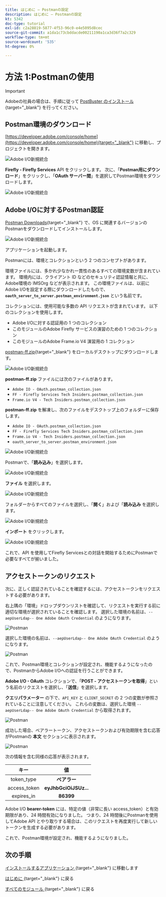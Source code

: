 ```yaml
---
title: はじめに – Postmanの設定
description: はじめに – Postmanの設定
kt: 5342
doc-type: tutorial
exl-id: c2a28819-5877-4f53-96c0-e4e5095d8cec
source-git-commit: a1da1c73cbddacde00211190a1ca3d36f7a2c329
workflow-type: tm+mt
source-wordcount: '535'
ht-degree: 0%

---
```


# 方法 1:Postmanの使用

>[!IMPORTANT]
>
>Adobeの社員の場合は、手順に従って [PostBuster のインストール ](./ex8.md){target="_blank"} を行ってください。

## Postman環境のダウンロード

[https://developer.adobe.com/console/home](https://developer.adobe.com/console/home){target="_blank"} に移動し、プロジェクトを開きます。

![Adobe I/O新規統合 ](./images/iopr.png)

**Firefly - Firefly Services** API をクリックします。 次に、「**Postman用にダウンロード**」をクリックし、「**OAuth サーバー間**」を選択してPostman環境をダウンロードします。

![Adobe I/O新規統合 ](./images/iopm.png)

## Adobe I/Oに対するPostman認証

[Postman Downloads](https://www.postman.com/downloads/){target="_blank"} で、OS に関連するバージョンのPostmanをダウンロードしてインストールします。

![Adobe I/O新規統合 ](./images/getstarted.png)

アプリケーションを起動します。

Postmanには、環境とコレクションという 2 つのコンセプトがあります。

環境ファイルには、多かれ少なかれ一貫性のあるすべての環境変数が含まれています。 環境内には、クライアント ID などのセキュリティ認証情報と共に、Adobe環境の IMSOrg などが表示されます。 この環境ファイルは、以前にAdobe I/Oを設定する際にダウンロードしたもので、**`oauth_server_to_server.postman_environment.json`** という名前です。

コレクションには、使用可能な多数の API リクエストが含まれています。 以下のコレクションを使用します。

- Adobe I/Oに対する認証用の 1 つのコレクション
- このモジュールのAdobe Firefly サービスの演習のための 1 つのコレクション
- このモジュールのAdobe Frame.io V4 演習用の 1 コレクション

[postman-ff.zip](./../../../assets/postman/postman-ff.zip){target="_blank"} をローカルデスクトップにダウンロードします。

![Adobe I/O新規統合 ](./images/pmfolder.png)

**postman-ff.zip** ファイルには次のファイルがあります。

- `Adobe IO - OAuth.postman_collection.json`
- `FF - Firefly Services Tech Insiders.postman_collection.json`
- `Frame.io V4 - Tech Insiders.postman_collection.json`

**postman-ff.zip** を解凍し、次のファイルをデスクトップ上のフォルダーに保存します。

- `Adobe IO - OAuth.postman_collection.json`
- `FF - Firefly Services Tech Insiders.postman_collection.json`
- `Frame.io V4 - Tech Insiders.postman_collection.json`
- `oauth_server_to_server.postman_environment.json`

![Adobe I/O新規統合 ](./images/pmfolder1.png)

Postmanで、「**読み込み**」を選択します。

![Adobe I/O新規統合 ](./images/postmanui.png)

**ファイル** を選択します。

![Adobe I/O新規統合 ](./images/choosefiles.png)

フォルダーからすべてのファイルを選択し、「**開く**」および「**読み込み** を選択します。

![Adobe I/O新規統合 ](./images/selectfiles.png)

**インポート** をクリックします。

![Adobe I/O新規統合 ](./images/impconfirm.png)

これで、API を使用してFirefly Servicesとの対話を開始するためにPostmanで必要なすべてが揃いました。

## アクセストークンのリクエスト

次に、正しく認証されていることを確認するには、アクセストークンをリクエストする必要があります。

右上隅の「環境」ドロップダウンリストを確認して、リクエストを実行する前に適切な環境が選択されていることを確認します。 選択した環境の名前は、`--aepUserLdap-- One Adobe OAuth Credential` のようになります。

![Postman](./images/envselemea1.png)

選択した環境の名前は、`--aepUserLdap-- One Adobe OAuth Credential` のようになります。

![Postman](./images/envselemea.png)

これで、Postman環境とコレクションが設定され、機能するようになったので、PostmanからAdobe I/Oへの認証を行うことができます。

**Adobe I/O - OAuth** コレクションで、「**POST - アクセストークンを取得**」という名前のリクエストを選択し、「**送信**」を選択します。

**クエリパラメーター** の下で、`API_KEY` と `CLIENT_SECRET` の 2 つの変数が参照されていることに注意してください。 これらの変数は、選択した環境 `--aepUserLdap-- One Adobe OAuth Credential` から取得されます。

![Postman](./images/ioauth.png)

成功した場合、ベアラートークン、アクセストークンおよび有効期限を含む応答がPostmanの **本文** セクションに表示されます。

![Postman](./images/ioauthresp.png)

次の情報を含む同様の応答が表示されます。

| キー | 値 |
|:-------------:| :---------------:| 
| token_type | **ベアラー** |
| access_token | **eyJhbGciOiJSUz...** |
| expires_in | **86399** |

Adobe I/O **bearer-token** には、特定の値（非常に長い access_token）と有効期限があり、24 時間有効になりました。 つまり、24 時間後にPostmanを使用してAdobe API とやり取りする場合は、このリクエストを再度実行して新しいトークンを生成する必要があります。

これで、Postman環境が設定され、機能するようになりました。

## 次の手順

[ インストールするアプリケーション ](./ex9.md){target="_blank"} に移動します

[ はじめに ](./getting-started.md){target="_blank"} に戻る

[ すべてのモジュール ](./../../../overview.md){target="_blank"} に戻る
